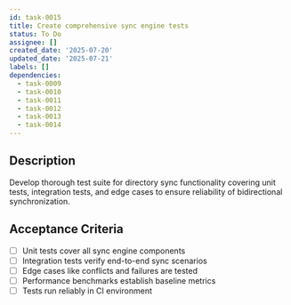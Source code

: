 ```yaml
---
id: task-0015
title: Create comprehensive sync engine tests
status: To Do
assignee: []
created_date: '2025-07-20'
updated_date: '2025-07-21'
labels: []
dependencies:
  - task-0009
  - task-0010
  - task-0011
  - task-0012
  - task-0013
  - task-0014
---
```


## Description

Develop thorough test suite for directory sync functionality covering unit tests, integration tests, and edge cases to ensure reliability of bidirectional synchronization.

## Acceptance Criteria

- [ ] Unit tests cover all sync engine components
- [ ] Integration tests verify end-to-end sync scenarios
- [ ] Edge cases like conflicts and failures are tested
- [ ] Performance benchmarks establish baseline metrics
- [ ] Tests run reliably in CI environment
